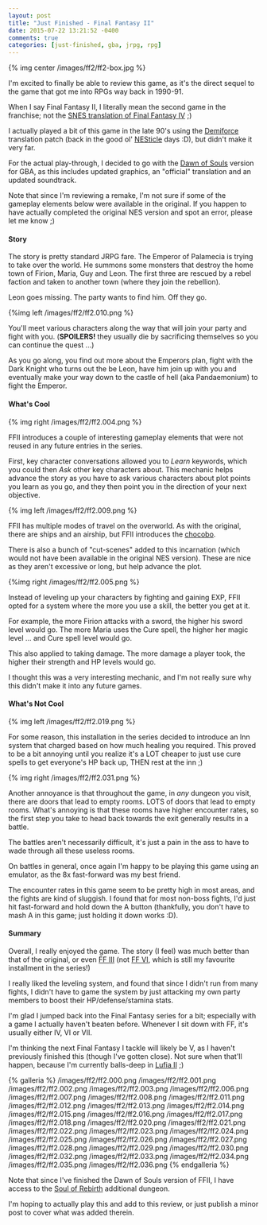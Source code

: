 ```yaml
---
layout: post
title: "Just Finished - Final Fantasy II"
date: 2015-07-22 13:21:52 -0400
comments: true
categories: [just-finished, gba, jrpg, rpg]
---
```


{% img center /images/ff2/ff2-box.jpg %}

I'm excited to finally be able to review this game, as it's the direct sequel to the game that got me into RPGs way back in 1990-91.

When I say Final Fantasy II, I literally mean the second game in the franchise; not the [SNES translation of Final Fantasy IV](https://en.wikipedia.org/wiki/Final_Fantasy_IV#North_American_localization) ;)

I actually played a bit of this game in the late 90's using the [Demiforce](http://www.romhacking.net/translations/139/) translation patch (back in the good ol' [NESticle](http://bloodlust.zophar.net/NESticle/nes.html) days :D), but didn't make it very far.

For the actual play-through, I decided to go with the [Dawn of Souls](http://finalfantasy.wikia.com/wiki/Final_Fantasy_I_%26_II:_Dawn_of_Souls) version for GBA, as this includes updated graphics, an "official" translation and an updated soundtrack.

<!-- more -->

Note that since I'm reviewing a remake, I'm not sure if some of the gameplay elements below were available in the original. If you happen to have actually completed the original NES version and spot an error, please let me know ;)

<h4>Story</h4>

The story is pretty standard JRPG fare. The Emperor of Palamecia is trying to take over the world. He summons some monsters that destroy the home town of Firion, Maria, Guy and Leon. The first three are rescued by a rebel faction and taken to another town (where they join the rebellion).

Leon goes missing. The party wants to find him. Off they go.

{%img left /images/ff2/ff2.010.png %}

You'll meet various characters along the way that will join your party and fight with you. (**SPOILERS!** they usually die by sacrificing themselves so you can continue the quest ...)

As you go along, you find out more about the Emperors plan, fight with the Dark Knight who turns out the be Leon, have him join up with you and eventually make your way down to the castle of hell (aka Pandaemonium) to fight the Emperor.

<h4>What's Cool</h4>

{% img right /images/ff2/ff2.004.png %}

FFII introduces a couple of interesting gameplay elements that were not reused in any future entries in the series.

First, key character conversations allowed you to *Learn* keywords, which you could then *Ask* other key characters about. This mechanic helps advance the story as you have to ask various characters about plot points you learn as you go, and they then point you in the direction of your next objective.

{% img left /images/ff2/ff2.009.png %}

FFII has multiple modes of travel on the overworld. As with the original, there are ships and an airship, but FFII introduces the [chocobo](https://en.wikipedia.org/wiki/Chocobo).

There is also a bunch of "cut-scenes" added to this incarnation (which would not have been available in the original NES version). These are nice as they aren't excessive or long, but help advance the plot.

{%img right /images/ff2/ff2.005.png %}

Instead of leveling up your characters by fighting and gaining EXP, FFII opted for a system where the more you use a skill, the better you get at it.

For example, the more Firion attacks with a sword, the higher his sword level would go. The more Maria uses the Cure spell, the higher her magic level ... and Cure spell level would go.

This also applied to taking damage. The more damage a player took, the higher their strength and HP levels would go.

I thought this was a very interesting mechanic, and I'm not really sure why this didn't make it into any future games.

<h4>What's Not Cool</h4>

{% img left /images/ff2/ff2.019.png %}

For some reason, this installation in the series decided to introduce an Inn system that charged based on how much healing you required. This proved to be a bit annoying until you realize it's a LOT cheaper to just use cure spells to get everyone's HP back up, THEN rest at the inn ;)

{% img right /images/ff2/ff2.031.png %}

Another annoyance is that throughout the game, in *any* dungeon you visit, there are doors that lead to empty rooms. LOTS of doors that lead to empty rooms. What's annoying is that these rooms have higher encounter rates, so the first step you take to head back towards the exit generally results in a battle.

The battles aren't necessarily difficult, it's just a pain in the ass to have to wade through all these useless rooms.

On battles in general, once again I'm happy to be playing this game using an emulator, as the 8x fast-forward was my best friend.

The encounter rates in this game seem to be pretty high in most areas, and the fights are kind of sluggish. I found that for most non-boss fights, I'd just hit fast-forward and hold down the A button (thankfully, you don't have to mash A in this game; just holding it down works :D).

<h4>Summary</h4>

Overall, I really enjoyed the game. The story (I feel) was much better than that of the original, or even [FF III](https://en.wikipedia.org/wiki/Final_Fantasy_III) (not [FF VI](https://en.wikipedia.org/wiki/Final_Fantasy_VI), which is still my favourite installment in the series!)

I really liked the leveling system, and found that since I didn't run from many fights, I didn't have to game the system by just attacking my own party members to boost their HP/defense/stamina stats.

I'm glad I jumped back into the Final Fantasy series for a bit; especially with a game I actually haven't beaten before. Whenever I sit down with FF, it's usually either IV, VI or VII.

I'm thinking the next Final Fantasy I tackle will likely be V, as I haven't previously finished this (though I've gotten close). Not sure when that'll happen, because I'm currently balls-deep in [Lufia II](https://en.wikipedia.org/wiki/Lufia_II:_Rise_of_the_Sinistrals) ;)

{% galleria %}
/images/ff2/ff2.000.png
/images/ff2/ff2.001.png
/images/ff2/ff2.002.png
/images/ff2/ff2.003.png
/images/ff2/ff2.006.png
/images/ff2/ff2.007.png
/images/ff2/ff2.008.png
/images/ff2/ff2.011.png
/images/ff2/ff2.012.png
/images/ff2/ff2.013.png
/images/ff2/ff2.014.png
/images/ff2/ff2.015.png
/images/ff2/ff2.016.png
/images/ff2/ff2.017.png
/images/ff2/ff2.018.png
/images/ff2/ff2.020.png
/images/ff2/ff2.021.png
/images/ff2/ff2.022.png
/images/ff2/ff2.023.png
/images/ff2/ff2.024.png
/images/ff2/ff2.025.png
/images/ff2/ff2.026.png
/images/ff2/ff2.027.png
/images/ff2/ff2.028.png
/images/ff2/ff2.029.png
/images/ff2/ff2.030.png
/images/ff2/ff2.032.png
/images/ff2/ff2.033.png
/images/ff2/ff2.034.png
/images/ff2/ff2.035.png
/images/ff2/ff2.036.png
{% endgalleria %}
<br />

Note that since I've finished the Dawn of Souls version of FFII, I have access to the [Soul of Rebirth](http://finalfantasy.wikia.com/wiki/Soul_of_Rebirth) additional dungeon. 

I'm hoping to actually play this and add to this review, or just publish a minor post to cover what was added therein.